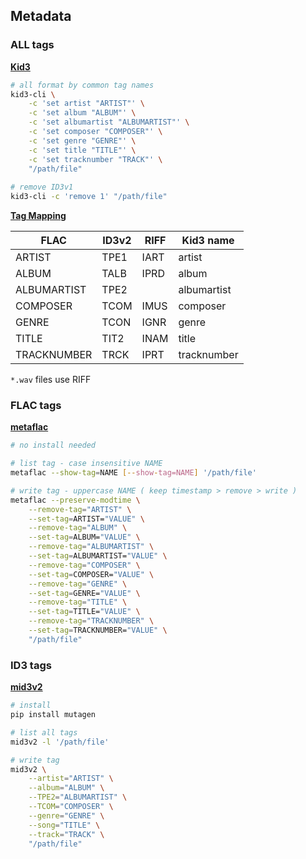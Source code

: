 ## Metadata

### ALL tags
[**Kid3**](https://kid3.sourceforge.io/)
```sh
# all format by common tag names
kid3-cli \
	-c 'set artist "ARTIST"' \
	-c 'set album "ALBUM"' \
	-c 'set albumartist "ALBUMARTIST"' \
	-c 'set composer "COMPOSER"' \
	-c 'set genre "GENRE"' \
	-c 'set title "TITLE"' \
	-c 'set tracknumber "TRACK"' \
	"/path/file"
	
# remove ID3v1
kid3-cli -c 'remove 1' "/path/file"
```

[**Tag Mapping**](https://kid3.sourceforge.io/kid3_en.html#table-frame-list)

| FLAC        | ID3v2  | RIFF | Kid3 name   |
| ----------- | ----   | ---- | ----------- |
| ARTIST      | TPE1   | IART | artist      
| ALBUM       | TALB   | IPRD | album       |
| ALBUMARTIST | TPE2   |      | albumartist |
| COMPOSER    | TCOM   | IMUS | composer    |
| GENRE       | TCON   | IGNR | genre       |
| TITLE       | TIT2   | INAM | title       |
| TRACKNUMBER | TRCK   | IPRT | tracknumber |

`*.wav` files use RIFF

### FLAC tags
[**metaflac**](https://xiph.org/flac/documentation_tools_metaflac.html)
```sh
# no install needed

# list tag - case insensitive NAME
metaflac --show-tag=NAME [--show-tag=NAME] '/path/file'

# write tag - uppercase NAME ( keep timestamp > remove > write )
metaflac --preserve-modtime \
	--remove-tag="ARTIST" \
	--set-tag=ARTIST="VALUE" \
	--remove-tag="ALBUM" \
	--set-tag=ALBUM="VALUE" \
	--remove-tag="ALBUMARTIST" \
	--set-tag=ALBUMARTIST="VALUE" \
	--remove-tag="COMPOSER" \
	--set-tag=COMPOSER="VALUE" \
	--remove-tag="GENRE" \
	--set-tag=GENRE="VALUE" \
	--remove-tag="TITLE" \
	--set-tag=TITLE="VALUE" \
	--remove-tag="TRACKNUMBER" \
	--set-tag=TRACKNUMBER="VALUE" \
	"/path/file"
```

### ID3 tags
[**mid3v2**](https://mutagen.readthedocs.io/en/latest/man/mid3v2.html)
```sh
# install
pip install mutagen

# list all tags
mid3v2 -l '/path/file'

# write tag
mid3v2 \
	--artist="ARTIST" \
	--album="ALBUM" \
	--TPE2="ALBUMARTIST" \
	--TCOM="COMPOSER" \
	--genre="GENRE" \
	--song="TITLE" \
	--track="TRACK" \
	"/path/file"
```

